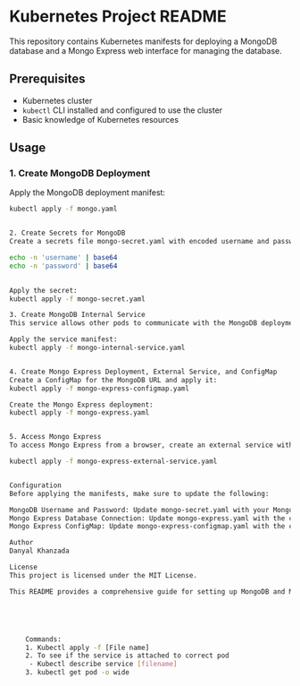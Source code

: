 <!-- # kubernetes

1. Create MongoDB Deployment
2. Create Secrets file - mongo.yaml
    - Created username and password via cli base64 
        - command: echo -n 'username' | base64 and echo -n 'password' | base64
        - kubectl apply -f mongo-secret.yaml 

        - name: MONGO_INITDB_ROOT_USERNAME
          valueFrom: 
            secretKeyRef: (Link between mongo.yaml and Mongo-secret to execute)
              name: mongodb-secret
              key: mongo-root-username
        - name: MONGO_INITDB_ROOT_PASSWORD
          valueFrom: 
            secretKeyRef:    (Link between mongo.yaml and Mongo-secret to execute)
              name: mongodb-secret
              key: mongo-root-password
        
3. Create MongoDB Internal service
    - Other pods can speak to each other

4. Create Mongo Express , Mongo Express External Service and also ConfigMap - DB Url
    - Create mongo-express.yaml file
    - We need to tell mongo express to:
        - Which database to connect?
            - MongoDB Address / Internal Service
        - Which Credentials to authenticate
            - ADMINUSERNAME
            - ADMINPASSWORD
        - ConfigMap' - Reason: external Configuration , Centralized and other components can use it
    
  5. Next step is excess Mogo express from a browser:
  - we need an external service to run it. 
  - Add type as load balancer that would be an external service.
  - Add NodePort where it will listen -->
# Kubernetes Project README

This repository contains Kubernetes manifests for deploying a MongoDB database and a Mongo Express web interface for managing the database.

## Prerequisites

- Kubernetes cluster
- `kubectl` CLI installed and configured to use the cluster
- Basic knowledge of Kubernetes resources

## Usage

### 1. Create MongoDB Deployment

Apply the MongoDB deployment manifest:

```bash
kubectl apply -f mongo.yaml


2. Create Secrets for MongoDB
Create a secrets file mongo-secret.yaml with encoded username and password:

echo -n 'username' | base64
echo -n 'password' | base64

  
Apply the secret:
kubectl apply -f mongo-secret.yaml

3. Create MongoDB Internal Service
This service allows other pods to communicate with the MongoDB deployment.

Apply the service manifest:
kubectl apply -f mongo-internal-service.yaml


4. Create Mongo Express Deployment, External Service, and ConfigMap
Create a ConfigMap for the MongoDB URL and apply it:
kubectl apply -f mongo-express-configmap.yaml

Create the Mongo Express deployment:
kubectl apply -f mongo-express.yaml


5. Access Mongo Express
To access Mongo Express from a browser, create an external service with a load balancer:

kubectl apply -f mongo-express-external-service.yaml


Configuration
Before applying the manifests, make sure to update the following:

MongoDB Username and Password: Update mongo-secret.yaml with your MongoDB username and password.
Mongo Express Database Connection: Update mongo-express.yaml with the correct database address, username, and password.
Mongo Express ConfigMap: Update mongo-express-configmap.yaml with the correct MongoDB URL.

Author
Danyal Khanzada

License
This project is licensed under the MIT License.

This README provides a comprehensive guide for setting up MongoDB and Mongo Express on Kubernetes. You may need to adjust it according to your specific configuration.





    Commands:
    1. Kubectl apply -f [File name]
    2. To see if the service is attached to correct pod
     - Kubectl describe service [filename]
    3. kubectl get pod -o wide
    